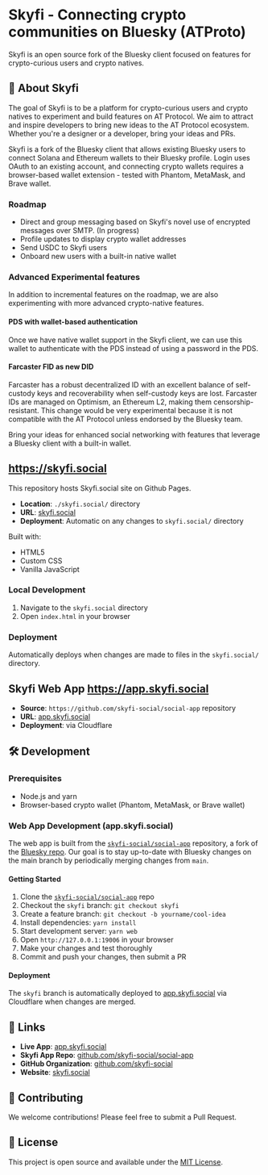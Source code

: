 # Skyfi - Connecting crypto communities on Bluesky (ATProto)

Skyfi is an open source fork of the Bluesky client focused on features for crypto-curious users and crypto natives.

## 🚀 About Skyfi

The goal of Skyfi is to be a platform for crypto-curious users and crypto natives to experiment and build features on AT Protocol. We aim to attract and inspire developers to bring new ideas to the AT Protocol ecosystem. Whether you're a designer or a developer, bring your ideas and PRs.

Skyfi is a fork of the Bluesky client that allows existing Bluesky users to connect Solana and Ethereum wallets to their Bluesky profile. Login uses OAuth to an existing account, and connecting crypto wallets requires a browser-based wallet extension - tested with Phantom, MetaMask, and Brave wallet.

### Roadmap
- Direct and group messaging based on Skyfi's novel use of encrypted messages over SMTP. (In progress)
- Profile updates to display crypto wallet addresses 
- Send USDC to Skyfi users
- Onboard new users with a built-in native wallet

### Advanced Experimental features
In addition to incremental features on the roadmap, we are also experimenting with more advanced crypto-native features.

#### PDS with wallet-based authentication
Once we have native wallet support in the Skyfi client, we can use this wallet to authenticate with the PDS instead of using a password in the PDS.

#### Farcaster FID as new DID

Farcaster has a robust decentralized ID with an excellent balance of self-custody keys and recoverability when self-custody keys are lost. Farcaster IDs are managed on Optimism, an Ethereum L2, making them censorship-resistant. This change would be very experimental because it is not compatible with the AT Protocol unless endorsed by the Bluesky team.

Bring your ideas for enhanced social networking with features that leverage a Bluesky client with a built-in wallet.

## https://skyfi.social

This repository hosts Skyfi.social site on Github Pages.

- **Location**: `./skyfi.social/` directory
- **URL**: [skyfi.social](https://skyfi.social)
- **Deployment**: Automatic on any changes to `skyfi.social/` directory

Built with:
- HTML5
- Custom CSS
- Vanilla JavaScript

### Local Development
1. Navigate to the `skyfi.social` directory
2. Open `index.html` in your browser

### Deployment
Automatically deploys when changes are made to files in the `skyfi.social/` directory.

## Skyfi Web App https://app.skyfi.social
- **Source**: `https://github.com/skyfi-social/social-app` repository
- **URL**: [app.skyfi.social](https://app.skyfi.social)
- **Deployment**: via Cloudflare

## 🛠️ Development

### Prerequisites
- Node.js and yarn
- Browser-based crypto wallet (Phantom, MetaMask, or Brave wallet)

### Web App Development (app.skyfi.social)

The web app is built from the [`skyfi-social/social-app`](https://github.com/skyfi-social/social-app) repository, a fork of the [Bluesky repo](https://github.com/bluesky-social/social-app). Our goal is to stay up-to-date with Bluesky changes on the main branch by periodically merging changes from `main`.

#### Getting Started
1. Clone the [`skyfi-social/social-app`](https://github.com/skyfi-social/social-app) repo
2. Checkout the `skyfi` branch: `git checkout skyfi`
3. Create a feature branch: `git checkout -b yourname/cool-idea`
4. Install dependencies: `yarn install`
5. Start development server: `yarn web`
6. Open `http://127.0.0.1:19006` in your browser
7. Make your changes and test thoroughly
8. Commit and push your changes, then submit a PR

#### Deployment
The `skyfi` branch is automatically deployed to [app.skyfi.social](https://app.skyfi.social) via Cloudflare when changes are merged.


## 🔗 Links

- **Live App**: [app.skyfi.social](https://app.skyfi.social)
- **Skyfi App Repo**: [github.com/skyfi-social/social-app](https://github.com/skyfi-social/social-app)
- **GitHub Organization**: [github.com/skyfi-social](https://github.com/skyfi-social)
- **Website**: [skyfi.social](https://skyfi.social)

## 🤝 Contributing

We welcome contributions! Please feel free to submit a Pull Request.

## 📄 License

This project is open source and available under the [MIT License](LICENSE).
